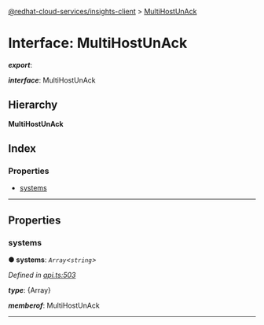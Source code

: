 [@redhat-cloud-services/insights-client](../README.md) > [MultiHostUnAck](../interfaces/multihostunack.md)

# Interface: MultiHostUnAck

*__export__*: 

*__interface__*: MultiHostUnAck

## Hierarchy

**MultiHostUnAck**

## Index

### Properties

* [systems](multihostunack.md#systems)

---

## Properties

<a id="systems"></a>

###  systems

**● systems**: *`Array`<`string`>*

*Defined in [api.ts:503](https://github.com/RedHatInsights/javascript-clients/blob/master/packages/insights/api.ts#L503)*

*__type__*: {Array}

*__memberof__*: MultiHostUnAck

___

